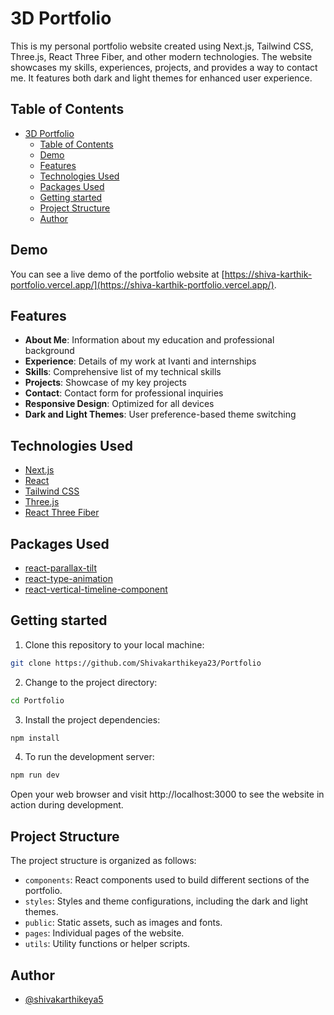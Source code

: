 # 3D Portfolio


This is my personal portfolio website created using Next.js, Tailwind CSS, Three.js, React Three Fiber, and other modern technologies. The website showcases my skills, experiences, projects, and provides a way to contact me. It features both dark and light themes for enhanced user experience.

## Table of Contents

- [3D Portfolio](#3d-portfolio)
  - [Table of Contents](#table-of-contents)
  - [Demo](#demo)
  - [Features](#features)
  - [Technologies Used](#technologies-used)
  - [Packages Used](#packages-used)
  - [Getting started](#getting-started)
  - [Project Structure](#project-structure)
  - [Author](#author)

## Demo

You can see a live demo of the portfolio website at [https://shiva-karthik-portfolio.vercel.app/](https://shiva-karthik-portfolio.vercel.app/).

## Features

-   **About Me**: Information about my education and professional background
-   **Experience**: Details of my work at Ivanti and internships
-   **Skills**: Comprehensive list of my technical skills
-   **Projects**: Showcase of my key projects
-   **Contact**: Contact form for professional inquiries
-   **Responsive Design**: Optimized for all devices
-   **Dark and Light Themes**: User preference-based theme switching

## Technologies Used

-   [Next.js](https://nextjs.org)
-   [React](https://reactjs.dev)
-   [Tailwind CSS](https://tailwindcss.com)
-   [Three.js](https://threejs.org)
-   [React Three Fiber](https://github.com/pmndrs/react-three-fiber)

## Packages Used

-   [react-parallax-tilt](https://www.npmjs.com/package/react-parallax-tilt)
-   [react-type-animation](https://www.npmjs.com/package/react-type-animation)
-   [react-vertical-timeline-component](https://www.npmjs.com/package/react-vertical-timeline-component)

## Getting started

1. Clone this repository to your local machine:

```bash
git clone https://github.com/Shivakarthikeya23/Portfolio
```

2. Change to the project directory:

```bash
cd Portfolio
```

3. Install the project dependencies:

```bash
npm install
```

4. To run the development server:

```bash
npm run dev
```

Open your web browser and visit http://localhost:3000 to see the website in action during development.

## Project Structure

The project structure is organized as follows:

-   `components`: React components used to build different sections of the portfolio.
-   `styles`: Styles and theme configurations, including the dark and light themes.
-   `public`: Static assets, such as images and fonts.
-   `pages`: Individual pages of the website.
-   `utils`: Utility functions or helper scripts.

## Author

-   [@shivakarthikeya5](https://github.com/shivakarthikeya23)
